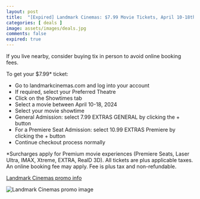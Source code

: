 ```yaml
---
layout: post
title:  "[Expired] Landmark Cinemas: $7.99 Movie Tickets, April 10-18th, 2024"
categories: [ deals ]
image: assets/images/deals.jpg
comments: false
expired: true
---
```


If you live nearby, consider buying tix in person to avoid online booking fees.

To get your $7.99* ticket:
- Go to landmarkcinemas.com and log into your account
- If required, select your Preferred Theatre
- Click on the Showtimes tab
- Select a movie between April 10-18, 2024
- Select your movie showtime
- General Admission: select 7.99 EXTRAS GENERAL by clicking the + button
- For a Premiere Seat Admission: select 10.99 EXTRAS Premiere by clicking the + button
- Continue checkout process normally

*Surcharges apply for Premium movie experiences (Premiere Seats, Laser Ultra, IMAX, Xtreme, EXTRA, RealD 3D). All tickets are plus applicable taxes. An online booking fee may apply. Fee is plus tax and non-refundable. 

[Landmark Cinemas promo info](https://www.landmarkcinemas.com/movie-deals/799-movies/)

![Landmark Cinemas promo image](https://www.landmarkcinemas.com/media/420607/mkt24035-850x350-header-799movies-newdate.jpg)